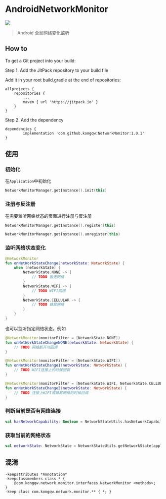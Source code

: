 # AndroidNetworkMonitor

[![](https://jitpack.io/v/kongqw/NetworkMonitor.svg)](https://jitpack.io/#kongqw/NetworkMonitor)

> Android 全局网络变化监听

##  How to
To get a Git project into your build:

Step 1. Add the JitPack repository to your build file

Add it in your root build.gradle at the end of repositories:

``` glide
allprojects {
    repositories {
        ...
        maven { url 'https://jitpack.io' }
    }
}
```

Step 2. Add the dependency

``` glide
dependencies {
        implementation 'com.github.kongqw:NetworkMonitor:1.0.1'
}
```

## 使用
### 初始化

在`Application`中初始化

``` kotlin
NetworkMonitorManager.getInstance().init(this)
```

### 注册与反注册

在需要监听网络状态的页面进行注册与反注册

``` kotlin
NetworkMonitorManager.getInstance().register(this)
```

``` kotlin
NetworkMonitorManager.getInstance().unregister(this)
```

### 监听网络状态变化

``` kotlin
@NetworkMonitor
fun onNetWorkStateChange(networkState: NetworkState) {
    when (networkState) {
        NetworkState.NONE -> {
            // TODO 暂无网络 
        }
        NetworkState.WIFI -> {
            // TODO WIFI网络 
        }
        NetworkState.CELLULAR -> {
            // TODO 蜂窝网络 
        }
    }
}
```

也可以监听指定网络状态，例如

``` kotlin
@NetworkMonitor(monitorFilter = [NetworkState.NONE])
fun onNetWorkStateChangeNONE(networkState: NetworkState) {
    // TODO 网络断开时回调
}
```

``` kotlin
@NetworkMonitor(monitorFilter = [NetworkState.WIFI])
fun onNetWorkStateChange1(networkState: NetworkState) {
    // TODO WIFI连接上的时候回调
}
```

``` kotlin
@NetworkMonitor(monitorFilter = [NetworkState.WIFI, NetworkState.CELLULAR])
fun onNetWorkStateChange2(networkState: NetworkState) {
    // TODO 连接上WIFI或蜂窝网络的时候回调
}
```

### 判断当前是否有网络连接

``` kotlin
val hasNetworkCapability: Boolean = NetworkStateUtils.hasNetworkCapability(applicationContext)
```

### 获取当前的网络状态

``` kotlin
val networkState: NetworkState = NetworkStateUtils.getNetworkState(applicationContext)
```

## 混淆
```
-keepattributes *Annotation*
-keepclassmembers class * {
    @com.kongqw.network.monitor.interfaces.NetworkMonitor <methods>;
}
-keep class com.kongqw.network.monitor.** { *; }
```